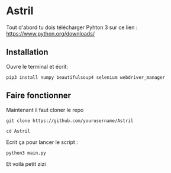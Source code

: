 # Astril

Tout d'abord tu dois télécharger Pyhton 3 sur ce lien :
https://www.python.org/downloads/

## Installation

Ouvre le terminal et écrit:

```
pip3 install numpy beautifulsoup4 selenium webdriver_manager
```

## Faire fonctionner

Maintenant il faut cloner le repo

```
git clone https://github.com/yourusername/Astril
```


```
cd Astril
```

Écrit ça pour lancer le script :

```
python3 main.py
```

Et voilà petit zizi

